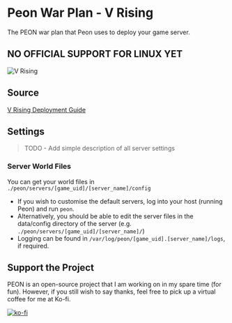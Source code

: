 # Peon War Plan - V Rising

The PEON war plan that Peon uses to deploy your game server.

## **NO OFFICIAL SUPPORT FOR LINUX YET**

![V Rising](https://cdn.playvrising.com/web2/images/hero/vRisingLogo.png)

## Source

[V Rising Deployment Guide](https://github.com/StunlockStudios/vrising-dedicated-server-instructions)

## Settings

> TODO - Add simple description of all server settings

### Server World Files

You can get your world files in `./peon/servers/[game_uid]/[server_name]/config`

- If you wish to customise the default servers, log into your host (running Peon) and run ``peon``.
- Alternatively, you should be able to edit the server files in the data/config directory of the server (e.g. ``./peon/servers/[game_uid]/[server_name]/``)
- Logging can be found in ``/var/log/peon/[game_uid].[server_name]/logs``, if required.

## Support the Project

PEON is an open-source project that I am working on in my spare time (for fun).
However, if you still wish to say thanks, feel free to pick up a virtual coffee for me at Ko-fi.

[![ko-fi](https://ko-fi.com/img/githubbutton_sm.svg)](https://ko-fi.com/K3K567ILJ)
